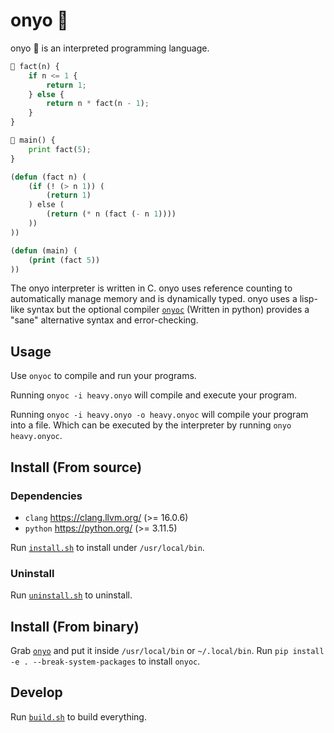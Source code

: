 # onyo 🧅

onyo 🧅 is an interpreted programming language.

```py
🧅 fact(n) {
    if n <= 1 {
        return 1;
    } else {
        return n * fact(n - 1);
    }
}

🧅 main() {
    print fact(5);
}
```

```lisp
(defun (fact n) (
    (if (! (> n 1)) (
        (return 1)
    ) else (
        (return (* n (fact (- n 1))))
    ))
))

(defun (main) (
    (print (fact 5))
))
```

The onyo interpreter is written in C. onyo uses reference counting to automatically
manage memory and is dynamically typed. onyo uses a lisp-like syntax but the optional
compiler [`onyoc`](./onyoc) (Written in python) provides a "sane" alternative syntax and
error-checking.

## Usage

Use `onyoc` to compile and run your programs.

Running `onyoc -i heavy.onyo` will compile and execute your program.

Running `onyoc -i heavy.onyo -o heavy.onyoc` will compile your program into a file.
Which can be executed by the interpreter by running `onyo heavy.onyoc`.

## Install (From source)

### Dependencies
- `clang` <https://clang.llvm.org/> (>= 16.0.6)
- `python` <https://python.org/> (>= 3.11.5)

Run [`install.sh`](./install.sh) to install under `/usr/local/bin`.

### Uninstall

Run [`uninstall.sh`](./uninstall.sh) to uninstall.

## Install (From binary)

Grab [`onyo`](./onyo) and put it inside `/usr/local/bin` or `~/.local/bin`.
Run `pip install -e . --break-system-packages` to install `onyoc`.

## Develop

Run [`build.sh`](./build.sh) to build everything.
